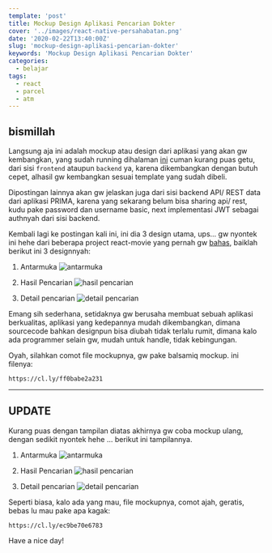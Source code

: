 ```yaml
---
template: 'post'
title: Mockup Design Aplikasi Pencarian Dokter
cover: '../images/react-native-persahabatan.png'
date: '2020-02-22T13:40:00Z'
slug: 'mockup-design-aplikasi-pencarian-dokter'
keywords: 'Mockup Design Aplikasi Pencarian Dokter'
categories:
  - belajar
tags:
  - react
  - parcel
  - atm
---
```


## bismillah

Langsung aja ini adalah mockup atau design dari aplikasi yang akan gw kembangkan, yang sudah running dihalaman [ini](https://rsuppersahabatan.co.id/dokter) cuman kurang puas getu, dari sisi `frontend` ataupun `backend` ya, karena dikembangkan dengan butuh cepet, alhasil gw kembangkan sesuai template yang sudah dibeli.

Dipostingan lainnya akan gw jelaskan juga dari sisi backend API/ REST data dari aplikasi PRIMA, karena yang sekarang belum bisa sharing api/ rest, kudu pake password dan username basic, next implementasi JWT sebagai authnyah dari sisi backend.

Kembali lagi ke postingan kali ini, ini dia 3 design utama, ups... gw nyontek ini hehe dari beberapa project react-movie yang pernah gw [bahas](source-react-movie-di-github-siap-dibedah), baiklah berikut ini 3 designnyah:

1. Antarmuka
   ![antarmuka](../images/HALAMAN-DEPAN.png)

2. Hasil Pencarian
   ![hasil pencarian](../images/HASIL-PENCARIAN.png)

3. Detail pencarian
   ![detail pencarian](../images/DETAIL-DOKTER.png)

Emang sih sederhana, setidaknya gw berusaha membuat sebuah aplikasi berkualitas, aplikasi yang kedepannya mudah dikembangkan, dimana sourcecode bahkan designpun bisa diubah tidak terlalu rumit, dimana kalo ada programmer selain gw, mudah untuk handle, tidak kebingungan.

Oyah, silahkan comot file mockupnya, gw pake balsamiq mockup. ini filenya:

`https://cl.ly/ff0babe2a231`

---

## UPDATE

Kurang puas dengan tampilan diatas akhirnya gw coba mockup ulang, dengan sedikit nyontek hehe ... berikut ini tampilannya.

1. Antarmuka
   ![antarmuka](../images/HALAMANDEPANV2.png)

2. Hasil Pencarian
   ![hasil pencarian](../images/HASILPENCARIANV2.png)

3. Detail pencarian
   ![detail pencarian](../images/DETAILDOKTERV2.png)

Seperti biasa, kalo ada yang mau, file mockupnya, comot ajah, geratis, bebas lu mau pake apa kagak:

`https://cl.ly/ec9be70e6783`

Have a nice day!
